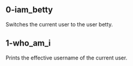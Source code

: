 ## 0-iam_betty 
Switches the current user to the user betty.

## 1-who_am_i
Prints the effective username of the current user.
